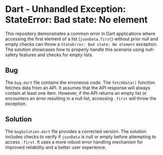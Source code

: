 # Dart - Unhandled Exception: StateError: Bad state: No element

This repository demonstrates a common error in Dart applications where accessing the first element of a list (`jsonData.first`) without prior null and empty checks can throw a `StateError: Bad state: No element` exception. The solution showcases how to properly handle this scenario using null-safety features and checks for empty lists.

## Bug

The `bug.dart` file contains the erroneous code.  The `fetchData()` function fetches data from an API.  It assumes that the API response will always contain at least one item. However, if the API returns an empty list or encounters an error resulting in a null list, accessing `.first` will throw the exception.

## Solution

The `bugSolution.dart` file provides a corrected version. The solution includes checks to verify if `jsonData` is null or empty before attempting to access `.first`. It uses a more robust error handling mechanism for improved reliability and a better user experience.